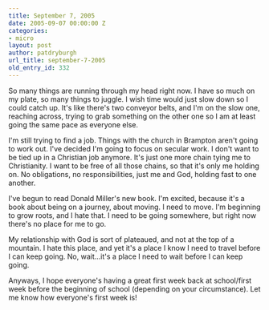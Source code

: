 ```yaml
---
title: September 7, 2005
date: 2005-09-07 00:00:00 Z
categories:
- micro
layout: post
author: patdryburgh
url_title: september-7-2005
old_entry_id: 332
---
```


So many things are running through my head right now. I have so much on my plate, so many things to juggle. I wish time would just slow down so I could catch up. It's like there's two conveyor belts, and I'm on the slow one, reaching across, trying to grab something on the other one so I am at least going the same pace as everyone else.

I'm still trying to find a job. Things with the church in Brampton aren't going to work out. I've decided I'm going to focus on secular work. I don't want to be tied up in a Christian job anymore. It's just one more chain tying me to Christianity. I want to be free of all those chains, so that it's only me holding on. No obligations, no responsibilities, just me and God, holding fast to one another. 

I've begun to read Donald Miller's new book. I'm excited, because it's a book about being on a journey, about moving. I need to move. I'm beginning to grow roots, and I hate that. I need to be going somewhere, but right now there's no place for me to go. 

My relationship with God is sort of plateaued, and not at the top of a mountain. I hate this place, and yet it's a place I know I need to travel before I can keep going. No, wait...it's a place I need to wait before I can keep going. 

Anyways, I hope everyone's having a great first week back at school/first week before the beginning of school (depending on your circumstance). Let me know how everyone's first week is!